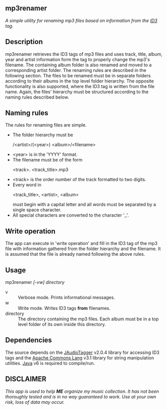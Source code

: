 mp3renamer
----------
<i>A simple utility for renaming mp3 files based on information from the [ID3](http://en.wikipedia.org/wiki/ID3) tag.</i>

## Description
mp3renamer retrieves the ID3 tags of mp3 files and uses track, title, album, year and artist information form the tag to properly change the mp3's filename. The containing album folder is also renamed and moved to a corresponding artist folder. The renaming rules are described in the following section. The files to be renamed must be in separate folders according to their albums in the top level folder hierarchy. The opposite functionality is also supported, where the ID3 tag is written from the file name. Again, the files' hierarchy must be structured according to the naming rules described below.

## Naming rules
The rules for renaming files are simple.
<ul>
<li>
The folder hierarchy must be <p>/&lt;artist&gt;/(&lt;year&gt;) &lt;album&gt;/&lt;filename&gt;</p>
</li>
<li>&lt;year&gt; is in the 'YYYY' format.</li>
<li>
The filename must be of the form <p>&lt;track&gt;. &lt;track_title&gt;.mp3</p>
</li>
<li>&lt;track&gt; is the order number of the track formatted to two digits.</li>
<li>Every word in <p>&lt;track_title&gt;, &lt;artist&gt;, &lt;album&gt;</p> must begin with a capital letter and all words must be separated by a single space character.</li>
<li>All special characters are converted to the character '_'.</li>
</ul>

## Write operation
The app can execute in 'write operation' and fill in the ID3 tag of the mp3 file with information gathered from the folder hierarchy and the filename. It is assumed that the file is already named following the above rules.

## Usage
mp3renamer <i>[-vw] directory</i>
<dl>
<dt>v</dt><dd>Verbose mode. Prints informational messages.</dd>
<dt>w</dt><dd>Write mode. Writes ID3 tags <b>from</b> filenames.</dd>
<dt>directory</dt><dd>The directory containing the mp3 files. Each album must be in a top level folder of its own inside this directory.</dd>
</dl>

## Dependencies
The source depends on the [JAudioTagger](http://www.jthink.net/jaudiotagger/) v2.0.4 library for accessing ID3 tags and the [Apache Commons Lang](http://commons.apache.org/lang/) v3.1 library for string manipulation utilities. [Java](http://www.java.com/) v6 is required to compile/run.

## DISCLAIMER
*This app is used to help __ME__ organize my music collection. It has not been thoroughly tested and is in no way guaranteed to work. Use at your own risk, loss of data may occur.*
